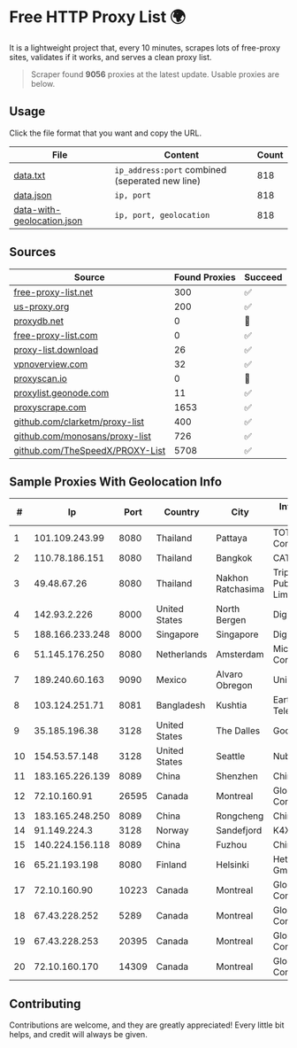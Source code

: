 
# Free HTTP Proxy List 🌍

It is a lightweight project that, every 10 minutes, scrapes lots of free-proxy sites, validates if it works, and serves a clean proxy list.


> Scraper found **9056** proxies at the latest update. Usable proxies are below.

## Usage

Click the file format that you want and copy the URL.


|File|Content|Count|
|----|-------|-----|
|[data.txt](https://raw.githubusercontent.com/themiralay/Proxy-List-World/master/data.txt)|`ip_address:port` combined (seperated new line)|818|
|[data.json](https://raw.githubusercontent.com/themiralay/Proxy-List-World/master/data.json)|`ip, port`|818|
|[data-with-geolocation.json](https://raw.githubusercontent.com/themiralay/Proxy-List-World/master/data-with-geolocation.json)|`ip, port, geolocation`|818|

## Sources

|Source|Found Proxies|Succeed|
|------|-------------|-------|
|[free-proxy-list.net](https://free-proxy-list.net)|300|✅|
|[us-proxy.org](https://www.us-proxy.org)|200|✅|
|[proxydb.net](http://proxydb.net)|0|🚫|
|[free-proxy-list.com](https://free-proxy-list.com/?page=&port=&type%5B%5D=http&type%5B%5D=https&up_time=0&search=Search)|0|✅|
|[proxy-list.download](https://www.proxy-list.download/HTTP)|26|✅|
|[vpnoverview.com](https://vpnoverview.com/privacy/anonymous-browsing/free-proxy-servers)|32|✅|
|[proxyscan.io](https://www.proxyscan.io)|0|🚫|
|[proxylist.geonode.com](https://proxylist.geonode.com/api/proxy-list?limit=300&page=1&sort_by=lastChecked&sort_type=desc&protocols=http,https)|11|✅|
|[proxyscrape.com](https://api.proxyscrape.com/v2/?request=displayproxies&protocol=http&timeout=10000&country=all&ssl=all&anonymity=all)|1653|✅|
|[github.com/clarketm/proxy-list](https://raw.githubusercontent.com/clarketm/proxy-list/master/proxy-list-raw.txt)|400|✅|
|[github.com/monosans/proxy-list](https://raw.githubusercontent.com/monosans/proxy-list/main/proxies/http.txt)|726|✅|
|[github.com/TheSpeedX/PROXY-List](https://raw.githubusercontent.com/TheSpeedX/PROXY-List/master/http.txt)|5708|✅|


## Sample Proxies With Geolocation Info

|#|Ip|Port|Country|City|Internet Service Provider|
|-|--|----|-------|----|-------------------------|
|1|101.109.243.99|8080|Thailand|Pattaya|TOT Public Company Limited|
|2|110.78.186.151|8080|Thailand|Bangkok|CAT-BB|
|3|49.48.67.26|8080|Thailand|Nakhon Ratchasima|Triple T Broadband Public Company Limited|
|4|142.93.2.226|8000|United States|North Bergen|DigitalOcean, LLC|
|5|188.166.233.248|8000|Singapore|Singapore|DigitalOcean, LLC|
|6|51.145.176.250|8080|Netherlands|Amsterdam|Microsoft Corporation|
|7|189.240.60.163|9090|Mexico|Alvaro Obregon|Uninet S.A. de C.V.|
|8|103.124.251.71|8081|Bangladesh|Kushtia|Earth Telecommunication|
|9|35.185.196.38|3128|United States|The Dalles|Google LLC|
|10|154.53.57.148|3128|United States|Seattle|Nubes, LLC|
|11|183.165.226.139|8089|China|Shenzhen|Chinanet|
|12|72.10.160.91|26595|Canada|Montreal|GloboTech Communications|
|13|183.165.248.250|8089|China|Rongcheng|Chinanet|
|14|91.149.224.3|3128|Norway|Sandefjord|K4X OU|
|15|140.224.156.118|8089|China|Fuzhou|Chinanet|
|16|65.21.193.198|8080|Finland|Helsinki|Hetzner Online GmbH|
|17|72.10.160.90|10223|Canada|Montreal|GloboTech Communications|
|18|67.43.228.252|5289|Canada|Montreal|GloboTech Communications|
|19|67.43.228.253|20395|Canada|Montreal|GloboTech Communications|
|20|72.10.160.170|14309|Canada|Montreal|GloboTech Communications|



## Contributing

Contributions are welcome, and they are greatly appreciated! Every
little bit helps, and credit will always be given.

